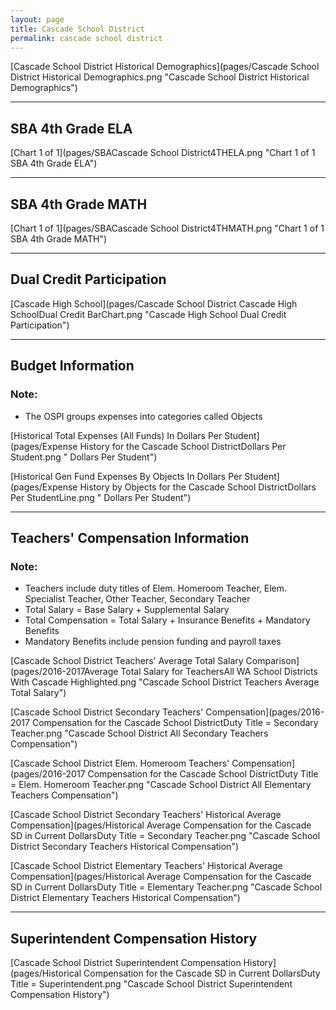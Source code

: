 ```yaml
---
layout: page
title: Cascade School District
permalink: cascade school district
---
```



[Cascade School District Historical Demographics](pages/Cascade School District Historical Demographics.png "Cascade School District Historical Demographics")

___

## SBA 4th Grade ELA

[Chart 1 of 1](pages/SBACascade School District4THELA.png "Chart 1 of 1 SBA 4th Grade ELA")


___

## SBA 4th Grade MATH

[Chart 1 of 1](pages/SBACascade School District4THMATH.png "Chart 1 of 1 SBA 4th Grade MATH")


___

## Dual Credit Participation

[Cascade High School](pages/Cascade School District Cascade High SchoolDual Credit BarChart.png "Cascade High School Dual Credit Participation")


___

## Budget Information
### Note:
- The OSPI groups expenses into categories called Objects

[Historical Total Expenses (All Funds) In Dollars Per Student](pages/Expense History for the Cascade School DistrictDollars Per Student.png " Dollars Per Student")

[Historical Gen Fund Expenses By Objects In Dollars Per Student](pages/Expense History by Objects for the Cascade School DistrictDollars Per StudentLine.png " Dollars Per Student")


___

## Teachers' Compensation Information
### Note:
- Teachers include duty titles of Elem. Homeroom Teacher, Elem. Specialist Teacher, Other Teacher, Secondary Teacher
- Total Salary = Base Salary + Supplemental Salary
- Total Compensation = Total Salary + Insurance Benefits + Mandatory Benefits
- Mandatory Benefits include pension funding and payroll taxes

[Cascade School District Teachers' Average Total Salary Comparison](pages/2016-2017Average Total Salary for TeachersAll WA School Districts With Cascade Highlighted.png "Cascade School District Teachers Average Total Salary")

[Cascade School District Secondary Teachers' Compensation](pages/2016-2017 Compensation for the Cascade School DistrictDuty Title = Secondary Teacher.png "Cascade School District All Secondary Teachers Compensation")

[Cascade School District Elem. Homeroom Teachers' Compensation](pages/2016-2017 Compensation for the Cascade School DistrictDuty Title = Elem. Homeroom Teacher.png "Cascade School District All Elementary Teachers Compensation")

[Cascade School District Secondary Teachers' Historical Average Compensation](pages/Historical Average Compensation for the Cascade SD in Current DollarsDuty Title = Secondary Teacher.png "Cascade School District Secondary Teachers Historical Compensation")

[Cascade School District Elementary Teachers' Historical Average Compensation](pages/Historical Average Compensation for the Cascade SD in Current DollarsDuty Title = Elementary Teacher.png "Cascade School District Elementary Teachers Historical Compensation")


___

## Superintendent Compensation History

[Cascade School District Superintendent Compensation History](pages/Historical Compensation for the Cascade SD in Current DollarsDuty Title = Superintendent.png "Cascade School District Superintendent Compensation History")

